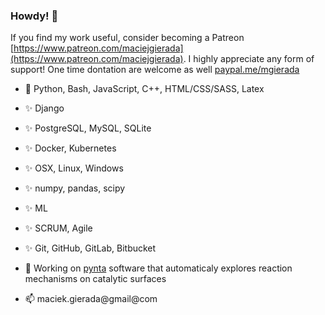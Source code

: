 ### Howdy! 👋

If you find my work useful, consider becoming a Patreon [https://www.patreon.com/maciejgierada](https://www.patreon.com/maciejgierada). I highly appreciate any form of support! One time dontation are welcome as well [paypal.me/mgierada](https://paypal.me/mgierada?locale.x=pl_PL)

- 🐍 Python, Bash, JavaScript, C++, HTML/CSS/SASS, Latex
- ✨ Django
- ✨ PostgreSQL, MySQL, SQLite
- ✨ Docker, Kubernetes
- ✨ OSX, Linux, Windows
- ✨ numpy, pandas, scipy
- ✨ ML
- ✨ SCRUM, Agile
- ✨ Git, GitHub, GitLab, Bitbucket

- 🔭 Working on [pynta](https://github.com/zadorlab/pynta) software that automaticaly explores reaction mechanisms on catalytic surfaces

- 📫 maciek.gierada@gmail@com

